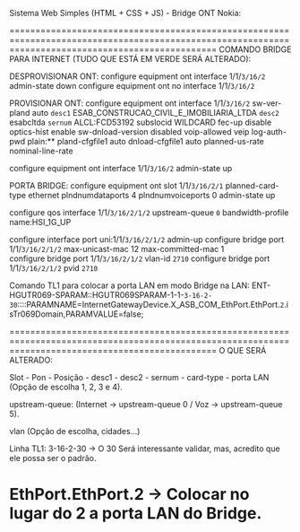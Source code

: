 Sistema Web Simples (HTML + CSS + JS) - Bridge ONT Nokia:

====================================================================================================================================================
COMANDO BRIDGE PARA INTERNET (TUDO QUE ESTÁ EM VERDE SERÁ ALTERADO):

DESPROVISIONAR ONT:
configure equipment ont interface 1/1/`3/16/2` admin-state down
configure equipment ont no interface 1/1/`3/16/2`

PROVISIONAR ONT:
configure equipment ont interface 1/1/`3/16/2` sw-ver-pland auto `desc1` ESAB_CONSTRUCAO_CIVIL_E_IMOBILIARIA_LTDA `desc2` esabcltda `sernum` ALCL:FCD53192 subslocid WILDCARD fec-up disable optics-hist enable sw-dnload-version disabled voip-allowed veip log-auth-pwd plain:** pland-cfgfile1 auto dnload-cfgfile1 auto planned-us-rate nominal-line-rate

configure equipment ont interface 1/1/`3/16/2` admin-state up

PORTA BRIDGE:
configure equipment ont slot 1/1/`3/16/2/1` planned-card-type ethernet plndnumdataports 4 plndnumvoiceports 0 admin-state up

configure qos interface 1/1/`3/16/2/1/2` upstream-queue `0` bandwidth-profile name:HSI_1G_UP 

configure interface port uni:1/1/`3/16/2/1/2` admin-up
configure bridge port 1/1/`3/16/2/1/2` max-unicast-mac 12 max-committed-mac 1	
configure bridge port 1/1/`3/16/2/1/2` vlan-id `2710`
configure bridge port 1/1/`3/16/2/1/2` pvid `2710`

Comando TL1 para colocar a porta LAN em modo Bridge na LAN:
ENT-HGUTR069-SPARAM::HGUTR069SPARAM-1-1-`3-16-2-30`::::PARAMNAME=InternetGatewayDevice.X_ASB_COM_EthPort.EthPort.`2`.isTr069Domain,PARAMVALUE=false;

====================================================================================================================================================
O QUE SERÁ ALTERADO:

Slot - Pon - Posição - desc1 - desc2 - sernum - card-type - porta LAN (Opção de escolha 1, 2, 3 e 4).

upstream-queue: (Internet → upstream-queue 0 / Voz → upstream-queue 5).

vlan (Opção de escolha, cidades...)

Linha TL1: 
3-16-2-30 -> O 30 Será interessante validar, mas, acredito que ele possa ser o padrão.

EthPort.EthPort.2 -> Colocar no lugar do 2 a porta LAN do Bridge.
====================================================================================================================================================